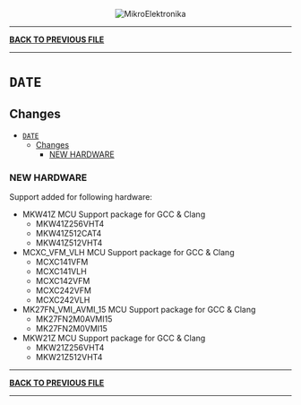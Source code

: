 <p align="center">
  <img src="http://www.mikroe.com/img/designs/beta/logo_small.png?raw=true" alt="MikroElektronika"/>
</p>

---

**[BACK TO PREVIOUS FILE](../changelog.md)**

---

# `DATE`

## Changes

- [`DATE`](#date)
  - [Changes](#changes)
    - [NEW HARDWARE](#new-hardware)

### NEW HARDWARE

Support added for following hardware:

+ MKW41Z MCU Support package for GCC & Clang
  + MKW41Z256VHT4
  + MKW41Z512CAT4
  + MKW41Z512VHT4
+ MCXC_VFM_VLH MCU Support package for GCC & Clang
  + MCXC141VFM
  + MCXC141VLH
  + MCXC142VFM
  + MCXC242VFM
  + MCXC242VLH
+ MK27FN_VMI_AVMI_15 MCU Support package for GCC & Clang
  + MK27FN2M0AVMI15
  + MK27FN2M0VMI15
+ MKW21Z MCU Support package for GCC & Clang
  + MKW21Z256VHT4
  + MKW21Z512VHT4

---

**[BACK TO PREVIOUS FILE](../changelog.md)**

---
